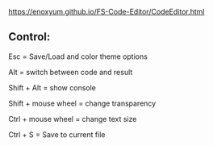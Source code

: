 https://enoxyum.github.io/FS-Code-Editor/CodeEditor.html

## Control:

Esc = Save/Load and color theme options

Alt = switch between code and result

Shift + Alt = show console

Shift + mouse wheel = change transparency

Ctrl +  mouse wheel = change text size

Ctrl + S = Save to current file
